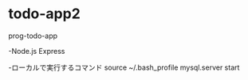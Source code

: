 # todo-app2
prog-todo-app

-Node.js Express

-ローカルで実行するコマンド
source ~/.bash_profile
mysql.server start